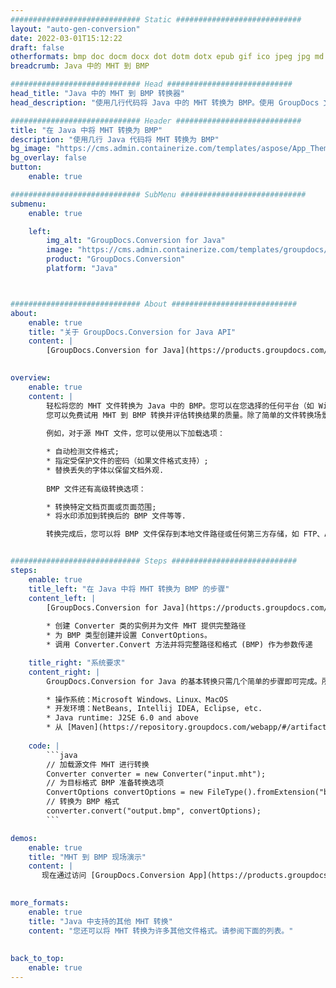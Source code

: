 ```yaml
---
############################# Static ############################
layout: "auto-gen-conversion"
date: 2022-03-01T15:12:22
draft: false
otherformats: bmp doc docm docx dot dotm dotx epub gif ico jpeg jpg md odt ott pdf png psd rtf tex tif tiff txt xps
breadcrumb: Java 中的 MHT 到 BMP

############################# Head ############################
head_title: "Java 中的 MHT 到 BMP 转换器"
head_description: "使用几行代码将 Java 中的 MHT 转换为 BMP。使用 GroupDocs 文档转换 API 转换 160 多种文件格式。"

############################# Header ############################
title: "在 Java 中将 MHT 转换为 BMP"
description: "使用几行 Java 代码将 MHT 转换为 BMP"
bg_image: "https://cms.admin.containerize.com/templates/aspose/App_Themes/V3/images/bg/header1.png"
bg_overlay: false
button:
    enable: true

############################# SubMenu ############################
submenu:
    enable: true

    left:
        img_alt: "GroupDocs.Conversion for Java"
        image: "https://cms.admin.containerize.com/templates/groupdocs/images/product-logos/90x90-noborder/groupdocs-conversion-java.png"
        product: "GroupDocs.Conversion"
        platform: "Java"



############################# About ############################
about:
    enable: true
    title: "关于 GroupDocs.Conversion for Java API"
    content: |
        [GroupDocs.Conversion for Java](https://products.groupdocs.com/conversion/java/)可用于转换Microsoft Word、Excel、PowerPoint、PDF、Visio等格式。 GroupDocs.Conversion 是一个独立的 API，适用于需要高性能的后端和内部系统。它不依赖于任何软件，例如 Microsoft 或 Open Office。
    

overview:
    enable: true
    content: |
        轻松将您的 MHT 文件转换为 Java 中的 BMP。您可以在您选择的任何平台（如 Windows、Linux、macOS）中仅使用几行 Java 代码行。
        您可以免费试用 MHT 到 BMP 转换并评估转换结果的质量。除了简单的文件转换场景，您还可以尝试更高级的选项来加载源 MHT 文件和保存输出 BMP 结果。 
        
        例如，对于源 MHT 文件，您可以使用以下加载选项：

        * 自动检测文件格式;
        * 指定受保护文件的密码（如果文件格式支持）;
        * 替换丢失的字体以保留文档外观.
        
        BMP 文件还有高级转换选项：

        * 转换特定文档页面或页面范围;
        * 将水印添加到转换后的 BMP 文件等等.

        转换完成后，您可以将 BMP 文件保存到本地文件路径或任何第三方存储，如 FTP、Amazon S3、Google Drive、Dropbox 等。请注意 - 将 MHT 转换为 BMP 无需安装任何额外的软件 - 如 MS Office、Open Office、Adobe Acrobat Reader 等。


############################# Steps ############################
steps:
    enable: true
    title_left: "在 Java 中将 MHT 转换为 BMP 的步骤"
    content_left: |
        [GroupDocs.Conversion for Java](https://products.groupdocs.com/conversion/java/) 让开发人员只需几行代码即可轻松地将 MHT 文件转换为 BMP。
        
        * 创建 Converter 类的实例并为文件 MHT 提供完整路径
        * 为 BMP 类型创建并设置 ConvertOptions。
        * 调用 Converter.Convert 方法并将完整路径和格式 (BMP) 作为参数传递

    title_right: "系统要求"
    content_right: |
        GroupDocs.Conversion for Java 的基本转换只需几个简单的步骤即可完成。所有主要平台和操作系统都支持我们的 API。在执行以下代码之前，请确保您的系统上安装了以下先决条件。

        * 操作系统：Microsoft Windows、Linux、MacOS
        * 开发环境：NetBeans, Intellij IDEA, Eclipse, etc.
        * Java runtime: J2SE 6.0 and above
        * 从 [Maven](https://repository.groupdocs.com/webapp/#/artifacts/browse/tree/General/repo/com/groupdocs/groupdocs-conversion) 获取最新的 GroupDocs.Conversion for Java
         
    code: |
        ```java    
        // 加载源文件 MHT 进行转换
        Converter converter = new Converter("input.mht");
        // 为目标格式 BMP 准备转换选项
        ConvertOptions convertOptions = new FileType().fromExtension("bmp").getConvertOptions();
        // 转换为 BMP 格式
        converter.convert("output.bmp", convertOptions);
        ```

demos:
    enable: true
    title: "MHT 到 BMP 现场演示"
    content: |
       现在通过访问 [GroupDocs.Conversion App](https://products.groupdocs.app/conversion/family) 网站将 MHT 转换为 BMP。在线演示具有以下优点
          

more_formats:
    enable: true
    title: "Java 中支持的其他 MHT 转换"
    content: "您还可以将 MHT 转换为许多其他文件格式。请参阅下面的列表。"
       
       
back_to_top:
    enable: true
---
```

